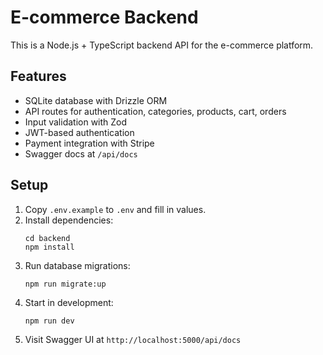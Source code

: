 # E-commerce Backend

This is a Node.js + TypeScript backend API for the e-commerce platform.

## Features

- SQLite database with Drizzle ORM
- API routes for authentication, categories, products, cart, orders
- Input validation with Zod
- JWT-based authentication
- Payment integration with Stripe
- Swagger docs at `/api/docs`

## Setup

1. Copy `.env.example` to `.env` and fill in values.
2. Install dependencies:
   ```
   cd backend
   npm install
   ```
3. Run database migrations:
   ```
   npm run migrate:up
   ```
4. Start in development:
   ```
   npm run dev
   ```
5. Visit Swagger UI at `http://localhost:5000/api/docs`
